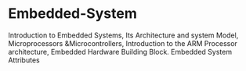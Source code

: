 # Embedded-System
Introduction to Embedded Systems, Its Architecture and system Model, Microprocessors &amp;Microcontrollers, Introduction to the ARM Processor architecture, Embedded Hardware Building Block. Embedded System Attributes
